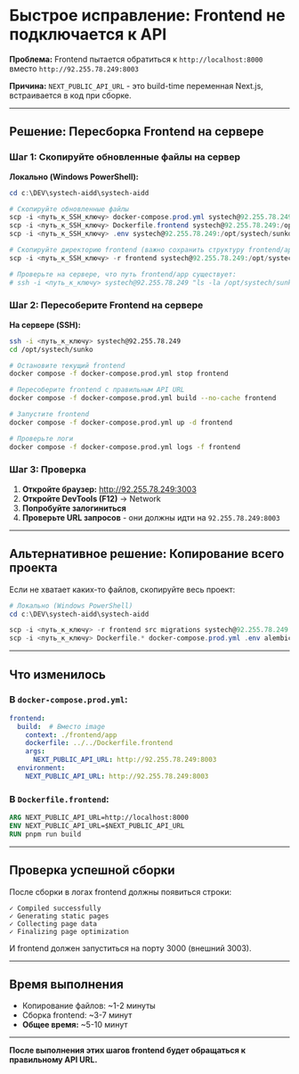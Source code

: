 # Быстрое исправление: Frontend не подключается к API

**Проблема:** Frontend пытается обратиться к `http://localhost:8000` вместо `http://92.255.78.249:8003`

**Причина:** `NEXT_PUBLIC_API_URL` - это build-time переменная Next.js, встраивается в код при сборке.

---

## Решение: Пересборка Frontend на сервере

### Шаг 1: Скопируйте обновленные файлы на сервер

**Локально (Windows PowerShell):**

```powershell
cd c:\DEV\systech-aidd\systech-aidd

# Скопируйте обновленные файлы
scp -i <путь_к_SSH_ключу> docker-compose.prod.yml systech@92.255.78.249:/opt/systech/sunko/
scp -i <путь_к_SSH_ключу> Dockerfile.frontend systech@92.255.78.249:/opt/systech/sunko/
scp -i <путь_к_SSH_ключу> .env systech@92.255.78.249:/opt/systech/sunko/

# Скопируйте директорию frontend (важно сохранить структуру frontend/app)
scp -i <путь_к_SSH_ключу> -r frontend systech@92.255.78.249:/opt/systech/sunko/

# Проверьте на сервере, что путь frontend/app существует:
# ssh -i <путь_к_ключу> systech@92.255.78.249 "ls -la /opt/systech/sunko/frontend/app"
```

### Шаг 2: Пересоберите Frontend на сервере

**На сервере (SSH):**

```bash
ssh -i <путь_к_ключу> systech@92.255.78.249
cd /opt/systech/sunko

# Остановите текущий frontend
docker compose -f docker-compose.prod.yml stop frontend

# Пересоберите frontend с правильным API URL
docker compose -f docker-compose.prod.yml build --no-cache frontend

# Запустите frontend
docker compose -f docker-compose.prod.yml up -d frontend

# Проверьте логи
docker compose -f docker-compose.prod.yml logs -f frontend
```

### Шаг 3: Проверка

1. **Откройте браузер:** http://92.255.78.249:3003
2. **Откройте DevTools (F12)** → Network
3. **Попробуйте залогиниться**
4. **Проверьте URL запросов** - они должны идти на `92.255.78.249:8003`

---

## Альтернативное решение: Копирование всего проекта

Если не хватает каких-то файлов, скопируйте весь проект:

```powershell
# Локально (Windows PowerShell)
cd c:\DEV\systech-aidd\systech-aidd

scp -i <путь_к_ключу> -r frontend src migrations systech@92.255.78.249:/opt/systech/sunko/
scp -i <путь_к_ключу> Dockerfile.* docker-compose.prod.yml .env alembic.ini pyproject.toml uv.lock docker-entrypoint-api.sh systech@92.255.78.249:/opt/systech/sunko/
```

---

## Что изменилось

### В `docker-compose.prod.yml`:

```yaml
frontend:
  build:  # Вместо image
    context: ./frontend/app
    dockerfile: ../../Dockerfile.frontend
    args:
      NEXT_PUBLIC_API_URL: http://92.255.78.249:8003
  environment:
    NEXT_PUBLIC_API_URL: http://92.255.78.249:8003
```

### В `Dockerfile.frontend`:

```dockerfile
ARG NEXT_PUBLIC_API_URL=http://localhost:8000
ENV NEXT_PUBLIC_API_URL=$NEXT_PUBLIC_API_URL
RUN pnpm run build
```

---

## Проверка успешной сборки

После сборки в логах frontend должны появиться строки:

```
✓ Compiled successfully
✓ Generating static pages
✓ Collecting page data
✓ Finalizing page optimization
```

И frontend должен запуститься на порту 3000 (внешний 3003).

---

## Время выполнения

- Копирование файлов: ~1-2 минуты
- Сборка frontend: ~3-7 минут
- **Общее время:** ~5-10 минут

---

**После выполнения этих шагов frontend будет обращаться к правильному API URL.**

